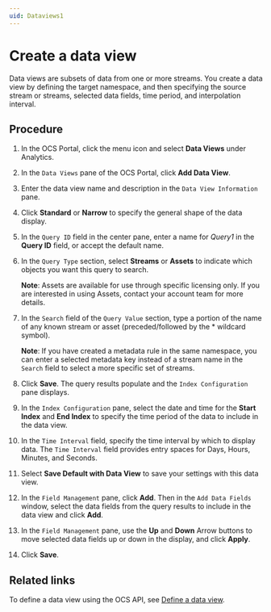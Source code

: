 ```yaml
---
uid: Dataviews1
---
```


# Create a data view

Data views are subsets of data from one or more streams. You create a data view by defining the target namespace, and then specifying the source stream or streams, selected data fields, time period, and interpolation interval. 

## Procedure

1. In the OCS Portal, click the menu icon and select **Data Views** under Analytics.
2. In the `Data Views` pane of the OCS Portal, click **Add Data View**.
3. Enter the data view name and description in the `Data View Information` pane.
4. Click **Standard** or **Narrow** to specify the general shape of the data display.
5. In the `Query ID` field in the center pane, enter a name for *Query1* in the **Query ID** field, or accept the default name. 
6. In the `Query Type` section, select **Streams** or **Assets** to indicate which objects you want this query to search.

   **Note**: Assets are available for use through specific licensing only. If you are interested in using Assets, contact your account team for more details. 
   
6. In the `Search` field of the `Query Value` section, type a portion of the name of any known stream or asset (preceded/followed by the * wildcard symbol). 

   **Note**: If you have created a metadata rule in the same namespace, you can enter a selected metadata key instead of a stream name in the `Search` field to select a more specific set of streams.
   
7. Click **Save**. The query results populate and the `Index Configuration` pane displays.
8. In the `Index Configuration` pane, select the date and time for the **Start Index** and **End Index** to specify the time period of the data to include in the data view.
9. In the `Time Interval` field, specify the time interval by which to display data. The `Time Interval` field provides entry spaces for Days, Hours, Minutes, and Seconds.
10. Select **Save Default with Data View** to save your settings with this data view.
11. In the `Field Management` pane, click **Add**. Then in the `Add Data Fields` window, select the data fields from the query results to include in the data view and click **Add**.
12. In the `Field Management` pane, use the **Up** and **Down** Arrow buttons to move selected data fields up or down in the display, and click **Apply**.
13. Click **Save**.

## Related links

To define a data view using the OCS API, see [Define a data view](xref:DataViewsQuickStartDefine).
